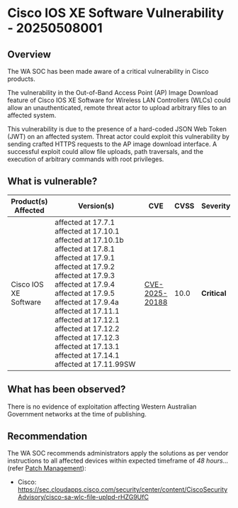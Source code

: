 # Cisco IOS XE Software Vulnerability - 20250508001

## Overview

The WA SOC has been made aware of a critical vulnerability in Cisco products.

The vulnerability in the Out-of-Band Access Point (AP) Image Download feature of Cisco IOS XE Software for Wireless LAN Controllers (WLCs) could allow an unauthenticated, remote threat actor to upload arbitrary files to an affected system.

This vulnerability is due to the presence of a hard-coded JSON Web Token (JWT) on an affected system. Threat actor could exploit this vulnerability by sending crafted HTTPS requests to the AP image download interface. A successful exploit could allow file uploads, path traversals, and the execution of arbitrary commands with root privileges.

## What is vulnerable?

| Product(s) Affected   | Version(s)                                                                                                                                                                                                                                                                                                                                                                                                                            | CVE                                                               | CVSS | Severity     |
| --------------------- | ------------------------------------------------------------------------------------------------------------------------------------------------------------------------------------------------------------------------------------------------------------------------------------------------------------------------------------------------------------------------------------------------------------------------------------- | ----------------------------------------------------------------- | ---- | ------------ |
| Cisco IOS XE Software | affected at 17.7.1 <br> affected at 17.10.1 <br> affected at 17.10.1b <br> affected at 17.8.1 <br> affected at 17.9.1 <br> affected at 17.9.2 <br> affected at 17.9.3 <br>affected at 17.9.4<br> affected at 17.9.5  <br> affected at 17.9.4a <br> affected at 17.11.1 <br>affected at 17.12.1 <br> affected at 17.12.2  <br> affected at 17.12.3 <br> affected at 17.13.1 <br> affected at 17.14.1 <br> affected at 17.11.99SW  <br> | [CVE-2025-20188](https://nvd.nist.gov/vuln/detail/CVE-2025-20188) | 10.0 | **Critical** |

## What has been observed?

There is no evidence of exploitation affecting Western Australian Government networks at the time of publishing.

## Recommendation

The WA SOC recommends administrators apply the solutions as per vendor instructions to all affected devices within expected timeframe of *48 hours...* (refer [Patch Management](../guidelines/patch-management.md)):

- Cisco: <https://sec.cloudapps.cisco.com/security/center/content/CiscoSecurityAdvisory/cisco-sa-wlc-file-uplpd-rHZG9UfC>
